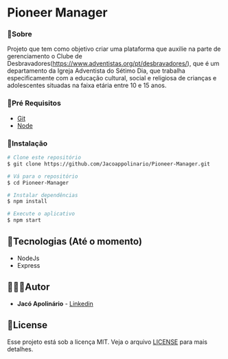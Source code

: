 # Pioneer Manager

### 📝Sobre

Projeto que tem como objetivo criar uma plataforma que auxilie na parte de gerenciamento o Clube de Desbravadores(https://www.adventistas.org/pt/desbravadores/), que é um departamento da Igreja Adventista do Sétimo Dia, que trabalha especificamente com a educação cultural, social e religiosa de crianças e adolescentes situadas na faixa etária entre 10 e 15 anos.

### 🚩Pré Requisitos

- [Git](https://git-scm.com/)
- [Node](https://nodejs.org)

### 📂Instalação

```bash
# Clone este repositório
$ git clone https://github.com/Jacoappolinario/Pioneer-Manager.git

# Vá para o repositório
$ cd Pioneer-Manager

# Instalar dependências
$ npm install

# Execute o aplicativo
$ npm start
```

## 🚀Tecnologias (Até o momento)

- NodeJs
- Express

## 👨🏾‍💻Autor
* **Jacó Apolinário** - [Linkedin](https://www.linkedin.com/in/jacoapolinario/)


## 🧾License

Esse projeto está sob a licença MIT. Veja o arquivo [LICENSE](/LICENSE) para mais detalhes.

